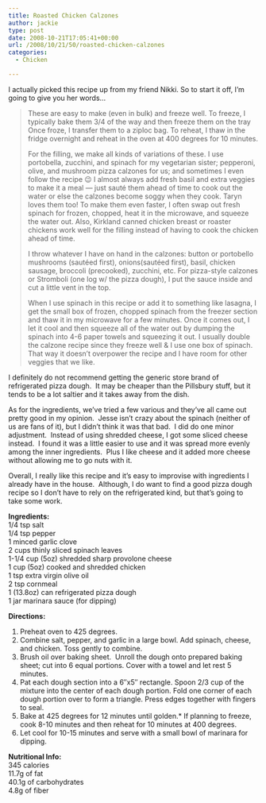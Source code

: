 ```yaml
---
title: Roasted Chicken Calzones
author: jackie
type: post
date: 2008-10-21T17:05:41+00:00
url: /2008/10/21/50/roasted-chicken-calzones
categories:
  - Chicken

---
```

I actually picked this recipe up from my friend Nikki. So to start it off, I&#8217;m going to give you her words&#8230;

> These are easy to make (even in bulk) and freeze well. To freeze, I typically bake them 3/4 of the way and then freeze them on the tray Once froze, I transfer them to a ziploc bag. To reheat, I thaw in the fridge overnight and reheat in the oven at 400 degrees for 10 minutes.
> 
> For the filling, we make all kinds of variations of these. I use portobella, zucchini, and spinach for my vegetarian sister; pepperoni, olive, and mushroom pizza calzones for us; and sometimes I even follow the recipe 😉 I almost always add fresh basil and extra veggies to make it a meal &#8212; just sauté them ahead of time to cook out the water or else the calzones become soggy when they cook. Taryn loves them too! To make them even faster, I often swap out fresh spinach for frozen, chopped, heat it in the microwave, and squeeze the water out. Also, Kirkland canned chicken breast or roaster chickens work well for the filling instead of having to cook the chicken ahead of time.
> 
> I throw whatever I have on hand in the calzones: button or portobello mushrooms (sautéed first), onions(sautéed first), basil, chicken sausage, broccoli (precooked), zucchini, etc. For pizza-style calzones or Stromboli (one log w/ the pizza dough), I put the sauce inside and cut a little vent in the top.
> 
> When I use spinach in this recipe or add it to something like lasagna, I get the small box of frozen, chopped spinach from the freezer section and thaw it in my microwave for a few minutes. Once it comes out, I let it cool and then squeeze all of the water out by dumping the spinach into 4-6 paper towels and squeezing it out. I usually double the calzone recipe since they freeze well & I use one box of spinach. That way it doesn&#8217;t overpower the recipe and I have room for other veggies that we like.

I definitely do not recommend getting the generic store brand of refrigerated pizza dough.  It may be cheaper than the Pillsbury stuff, but it tends to be a lot saltier and it takes away from the dish.

As for the ingredients, we&#8217;ve tried a few various and they&#8217;ve all came out pretty good in my opinion.  Jesse isn&#8217;t crazy about the spinach (neither of us are fans of it), but I didn&#8217;t think it was that bad.  I did do one minor adjustment.  Instead of using shredded cheese, I got some sliced cheese instead.  I found it was a little easier to use and it was spread more evenly among the inner ingredients.  Plus I like cheese and it added more cheese without allowing me to go nuts with it.

Overall, I really like this recipe and it&#8217;s easy to improvise with ingredients I already have in the house.  Although, I do want to find a good pizza dough recipe so I don&#8217;t have to rely on the refrigerated kind, but that&#8217;s going to take some work.

**Ingredients:**  
1/4 tsp salt  
1/4 tsp pepper  
1 minced garlic clove  
2 cups thinly sliced spinach leaves  
1-1/4 cup (5oz) shredded sharp provolone cheese  
1 cup (5oz) cooked and shredded chicken  
1 tsp extra virgin olive oil  
2 tsp cornmeal  
1 (13.8oz) can refrigerated pizza dough  
1 jar marinara sauce (for dipping)

**Directions:**

  1. Preheat oven to 425 degrees.
  2. Combine salt, pepper, and garlic in a large bowl. Add spinach, cheese, and chicken. Toss gently to combine.
  3. Brush oil over baking sheet.  Unroll the dough onto prepared baking sheet; cut into 6 equal portions. Cover with a towel and let rest 5 minutes.
  4. Pat each dough section into a 6&#8243;x5&#8243; rectangle. Spoon 2/3 cup of the mixture into the center of each dough portion. Fold one corner of each dough portion over to form a triangle. Press edges together with fingers to seal.
  5. Bake at 425 degrees for 12 minutes until golden.* If planning to freeze, cook 8-10 minutes and then reheat for 10 minutes at 400 degrees.
  6. Let cool for 10-15 minutes and serve with a small bowl of marinara for dipping.

**Nutritional Info:**  
345 calories  
11.7g of fat  
40.1g of carbohydrates  
4.8g of fiber